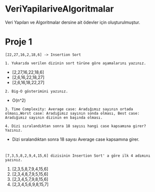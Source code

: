 # VeriYapilariveAlgoritmalar
Veri Yapıları ve Algoritmalar dersine ait ödevler için oluşturulmuştur. 

# Proje 1

`
[22,27,16,2,18,6] -> Insertion Sort
`
```
1. Yukarıda verilen dizinin sort türüne göre aşamalarını yazınız.
```
* [2,27,16,22,18,6]
* [2,6,16,22,18,27]
* [2,6,16,18,22,27]

```
2. Big-O gösterimini yazınız.
```
* O(n^2)

```
3. Time Complexity: Average case: Aradığımız sayının ortada olması,Worst case: Aradığımız sayının sonda olması, Best case: Aradığımız sayının dizinin en başında olması.
```
```
4. Dizi sıralandıktan sonra 18 sayısı hangi case kapsamına girer? Yazınız.
```
* Dizi sıralandıktan sonra 18 sayısı Average case kapsamına girer.

#
`
[7,3,5,8,2,9,4,15,6] dizisinin Insertion Sort' a göre ilk 4 adımını yazınız.
`
1. [2,3,5,8,7,9,4,15,6]
2. [2,3,4,8,7,9,5,15,6]
3. [2,3,4,5,7,9,8,15,6]
4. [2,3,4,5,6,9,8,15,7]
